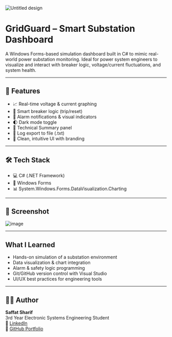 ![Untitled design](https://github.com/user-attachments/assets/84e4c3bd-0cef-4fc4-bfce-1c68c4dfe1e5)


# GridGuard – Smart Substation Dashboard

A Windows Forms-based simulation dashboard built in C# to mimic real-world power substation monitoring. Ideal for power system engineers to visualize and interact with breaker logic, voltage/current fluctuations, and system health.

---

## 🎯 Features

- 📈 Real-time voltage & current graphing
- 🚦 Smart breaker logic (trip/reset)
- 🔔 Alarm notifications & visual indicators
- 🌓 Dark mode toggle
- 🧠 Technical Summary panel
- 🧾 Log export to file (.txt)
- 🎨 Clean, intuitive UI with branding

---

## 🛠 Tech Stack

- 💻 C# (.NET Framework)
- 🧱 Windows Forms
- 📊 System.Windows.Forms.DataVisualization.Charting

---

## 📸 Screenshot

![image](https://github.com/user-attachments/assets/641d6a12-814d-4f17-ac95-18e5f41d8983)


---

## What I Learned

- Hands-on simulation of a substation environment
- Data visualization & chart integration
- Alarm & safety logic programming
- Git/GitHub version control with Visual Studio
- UI/UX best practices for engineering tools

---

## 👨‍💻 Author

**Saffat Sharif**  
3rd Year Electronic Systems Engineering Student  
🔗 [LinkedIn](https://www.linkedin.com/in/your-profile)  
🔗 [GitHub Portfolio](https://github.com/yourusername)
